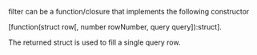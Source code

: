 filter can be a function/closure that implements the following constructor

[function(struct row[, number rowNumber, query query]):struct].

The returned struct is used to fill a single query row.